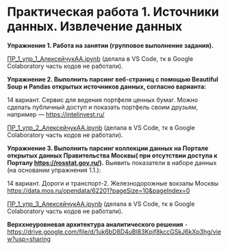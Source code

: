 # Практическая работа 1. Источники данных. Извлечение данных


**Упражнение 1. Работа на занятии (групповое выполнение задания).**

[ПР_1_упр_1_АлексейчукАА.ipynb](ПР1/ПР_1_упр_1_АлексейчукАА.ipynb) (делала в VS Code, тк в Google Colaboratory часть кодов не работали).



**Упражнение 2. Выполнить парсинг веб-страниц с помощью Beautiful Soup и Pandas открытых источников данных, согласно варианта:**

14 вариант. Сервис для ведения портфеля ценных бумаг. Можно сделать публичный доступ и показать портфель своим друзьям, например — https://intelinvest.ru/

[ПР_1_упр_2_АлексейчукАА.ipynb](ПР1/ПР_1_упр_2_АлексейчукАА.ipynb) (делала в VS Code, тк в Google Colaboratory часть кодов не работали).



**Упражнение 3. Выполнить парсинг коллекции данных на Портале открытых данных Правительства Москвы( при отсутствии доступа к Порталу https://rosstat.gov.ru/).**
Выявить показатели в наборе данных (на основании упражнения 1.1.):

14 вариант. Дороги и транспорт-2. Железнодорожные вокзалы Москвы https://data.mos.ru/opendata/62201?pageSize=10&pageIndex=0

[ПР_1_упр_3_АлексейчукАА.ipynb](ПР1/ПР_1_упр_3_АлексейчукАА.ipynb) (делала в VS Code, тк в Google Colaboratory часть кодов не работали).



**Верххнеуровневая архитектура аналитического решения** - https://drive.google.com/file/d/1uk6bD8D4uBl83Kpjf8kccGSkJ6kXp3hg/view?usp=sharing
